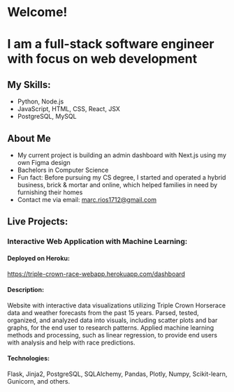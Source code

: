 # Welcome!
# I am a full-stack software engineer with focus on web development

## My Skills:
- Python, Node.js 
- JavaScript, HTML, CSS, React, JSX
- PostgreSQL, MySQL

## About Me
- My current project is building an admin dashboard with Next.js using my own Figma design
- Bachelors in Computer Science
- Fun fact: Before pursuing my CS degree, I started and operated a hybrid business, brick & mortar and online, which helped families in need by furnishing 
  their homes
- Contact me via email: marc.rios1712@gmail.com



## Live Projects:

### Interactive Web Application with Machine Learning:
#### Deployed on Heroku:
https://triple-crown-race-webapp.herokuapp.com/dashboard 

#### Description:

Website with interactive data visualizations utilizing Triple Crown Horserace data and 
weather forecasts from the past 15 years. Parsed, tested, organized, and analyzed data into
visuals, including scatter plots and bar graphs, for the end user to research patterns. 
Applied machine learning methods and processing, such as linear 
regression, to provide end users with analysis and help with race predictions.

#### Technologies: 
Flask, Jinja2, PostgreSQL, SQLAlchemy, Pandas, Plotly, Numpy, Scikit-learn, Gunicorn, and others.
